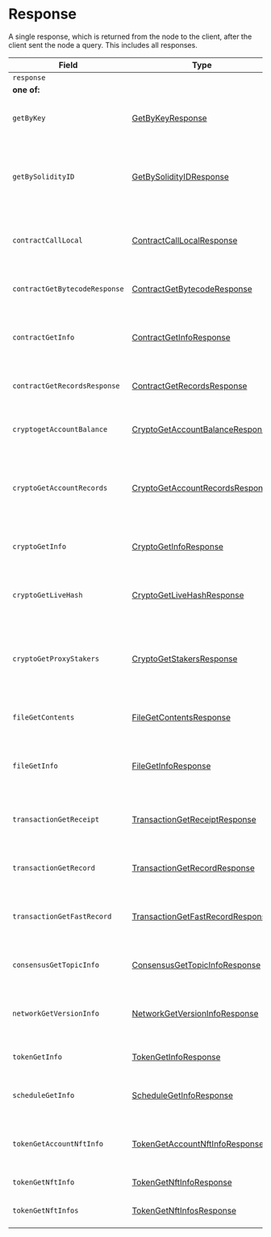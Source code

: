 # Response

A single response, which is returned from the node to the client, after the client sent the node a query. This includes all responses.

| Field                         | Type                                                                                                                                                                | Description                                                                             |
| ----------------------------- | ------------------------------------------------------------------------------------------------------------------------------------------------------------------- | --------------------------------------------------------------------------------------- |
| `response`                    |                                                                                                                                                                     |                                                                                         |
| **one of:**                   |                                                                                                                                                                     |                                                                                         |
| `getByKey`                    | [GetByKeyResponse](https://github.com/theekrystallee/hedera-style-guide/blob/sdk-v1/deprecated/hedera-api/miscellaneous/broken-reference/README.md)                 | Get all entities associated with a given key                                            |
| `getBySolidityID`             | [GetBySolidityIDResponse](https://github.com/theekrystallee/hedera-style-guide/blob/sdk-v1/deprecated/hedera-api/miscellaneous/broken-reference/README.md)          | Get the IDs in the format used in transactions, given the format used in Solidity       |
| `contractCallLocal`           | [ContractCallLocalResponse](https://github.com/theekrystallee/hedera-style-guide/blob/sdk-v1/deprecated/hedera-api/miscellaneous/broken-reference/README.md)        | Response to call a function of a smart contract instance                                |
| `contractGetBytecodeResponse` | [ContractGetBytecodeResponse](https://github.com/theekrystallee/hedera-style-guide/blob/sdk-v1/deprecated/hedera-api/miscellaneous/broken-reference/README.md)      | Get the bytecode for a smart contract instance                                          |
| `contractGetInfo`             | [ContractGetInfoResponse](https://github.com/theekrystallee/hedera-style-guide/blob/sdk-v1/deprecated/hedera-api/miscellaneous/broken-reference/README.md)          | Get information about a smart contract instance                                         |
| `contractGetRecordsResponse`  | [ContractGetRecordsResponse](https://github.com/theekrystallee/hedera-style-guide/blob/sdk-v1/deprecated/hedera-api/miscellaneous/broken-reference/README.md)       | Get all existing records for a smart contract instance                                  |
| `cryptogetAccountBalance`     | [CryptoGetAccountBalanceResponse](https://github.com/theekrystallee/hedera-style-guide/blob/sdk-v1/deprecated/hedera-api/miscellaneous/broken-reference/README.md)  | Get the current balance in a cryptocurrency account                                     |
| `cryptoGetAccountRecords`     | [CryptoGetAccountRecordsResponse](https://github.com/theekrystallee/hedera-style-guide/blob/sdk-v1/deprecated/hedera-api/miscellaneous/broken-reference/README.md)  | Get all the records that currently exist for transactions involving an account          |
| `cryptoGetInfo`               | [CryptoGetInfoResponse](https://github.com/theekrystallee/hedera-style-guide/blob/sdk-v1/deprecated/hedera-api/miscellaneous/broken-reference/README.md)            | Get all information about an account                                                    |
| `cryptoGetLiveHash`           | [CryptoGetLiveHashResponse](broken-reference/)                                                                                                                      | Get a single claim from a single account (or null if it doesn't exist)                  |
| `cryptoGetProxyStakers`       | [CryptoGetStakersResponse](https://github.com/theekrystallee/hedera-style-guide/blob/sdk-v1/deprecated/hedera-api/miscellaneous/broken-reference/README.md)         | Get all the accounts that proxy stake to a given account, and how much they proxy stake |
| `fileGetContents`             | [FileGetContentsResponse](https://github.com/theekrystallee/hedera-style-guide/blob/sdk-v1/deprecated/hedera-api/miscellaneous/broken-reference/README.md)          | Get the contents of a file (the bytes stored in it)                                     |
| `fileGetInfo`                 | [FileGetInfoResponse](https://github.com/theekrystallee/hedera-style-guide/blob/sdk-v1/deprecated/hedera-api/miscellaneous/broken-reference/README.md)              | Get information about a file, such as its expiration date                               |
| `transactionGetReceipt`       | [TransactionGetReceiptResponse](https://github.com/theekrystallee/hedera-style-guide/blob/sdk-v1/deprecated/hedera-api/miscellaneous/broken-reference/README.md)    | Get a receipt for a transaction (lasts 180 seconds)                                     |
| `transactionGetRecord`        | [TransactionGetRecordResponse](https://github.com/theekrystallee/hedera-style-guide/blob/sdk-v1/deprecated/hedera-api/miscellaneous/broken-reference/README.md)     | Get a record for a transaction (lasts 1 hour)                                           |
| `transactionGetFastRecord`    | [TransactionGetFastRecordResponse](https://github.com/theekrystallee/hedera-style-guide/blob/sdk-v1/deprecated/hedera-api/miscellaneous/broken-reference/README.md) | Get a record for a transaction (lasts 180 seconds)                                      |
| `consensusGetTopicInfo`       | [ConsensusGetTopicInfoResponse](https://github.com/theekrystallee/hedera-style-guide/blob/sdk-v1/deprecated/hedera-api/miscellaneous/broken-reference/README.md)    | Parameters of and state of a consensus topic.                                           |
| `networkGetVersionInfo`       | [NetworkGetVersionInfoResponse](https://github.com/theekrystallee/hedera-style-guide/blob/sdk-v1/deprecated/hedera-api/miscellaneous/broken-reference/README.md)    | Semantic versions of Hedera Services and HAPI proto                                     |
| `tokenGetInfo`                | [TokenGetInfoResponse](https://github.com/theekrystallee/hedera-style-guide/blob/sdk-v1/deprecated/hedera-api/miscellaneous/broken-reference/README.md)             | Get all information about a token                                                       |
| `scheduleGetInfo`             | [ScheduleGetInfoResponse](https://github.com/theekrystallee/hedera-style-guide/blob/sdk-v1/deprecated/hedera-api/miscellaneous/broken-reference/README.md)          | Get all information about a schedule entity                                             |
| `tokenGetAccountNftInfo`      | [TokenGetAccountNftInfoResponse](https://github.com/theekrystallee/hedera-style-guide/blob/sdk-v1/deprecated/hedera-api/miscellaneous/broken-reference/README.md)   | A list of the NFTs associated with the account                                          |
| `tokenGetNftInfo`             | [TokenGetNftInfoResponse](https://github.com/theekrystallee/hedera-style-guide/blob/sdk-v1/deprecated/hedera-api/miscellaneous/broken-reference/README.md)          | All information about an NFT                                                            |
| `tokenGetNftInfos`            | [TokenGetNftInfosResponse](https://github.com/theekrystallee/hedera-style-guide/blob/sdk-v1/deprecated/hedera-api/miscellaneous/broken-reference/README.md)         | A list of the NFTs for the token                                                        |
